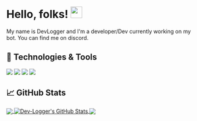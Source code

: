 # Hello, folks! <img src="https://raw.githubusercontent.com/MartinHeinz/MartinHeinz/master/wave.gif" width="30px">

My name is DevLogger and I'm a developer/Dev currently working on my bot. You can find me on discord.

## 🔧 Technologies & Tools
![](https://img.shields.io/badge/OS-Linux-informational?style=flat&logo=linux&logoColor=white&color=2bbc8a)
![](https://img.shields.io/badge/Editor-IntelliJ_IDEA-informational?style=flat&logo=intellij-idea&logoColor=white&color=2bbc8a)
![](https://img.shields.io/badge/Code-Python-informational?style=flat&logo=python&logoColor=white&color=2bbc8a)
![](https://img.shields.io/badge/Code-JavaScript-informational?style=flat&logo=javascript&logoColor=white&color=2bbc8a)

## &#x1f4c8; GitHub Stats

<a href="https://github.com/Dev-Logger/Dev-Logger">
  <img align="center" src="https://github-readme-stats.vercel.app/api/top-langs/?username=Dev-Logger&hide=java,html,tex&title_color=ffffff&text_color=c9cacc&icon_color=2bbc8a&bg_color=1d1f21&langs_count=3" />
</a>
<a href="https://github.com/Dev-Logger/Dev-Logger">
  <img align="center" src="https://github-readme-stats.vercel.app/api?username=Dev-Logger&show_icons=true&line_height=27&count_private=true&title_color=ffffff&text_color=c9cacc&icon_color=2bbc8a&bg_color=1d1f21" alt="Dev-Logger's GitHub Stats" />
</a>

<a href="https://github.com/Dev-Logger/Bot-Starter-Template">
  <img align="center" src="https://github-readme-stats.vercel.app/api/pin/?username=Dev-Logger&repo=Bot-Starter-Template&title_color=ffffff&text_color=c9cacc&icon_color=2bbc8a&bg_color=1d1f21" />
</a>

[2.2]: http://i.imgur.com/9I6NRUm.png (github icon without padding)

[1]: https://twitter.com/Martin_Heinz_
[2]: https://github.com/MartinHeinz

<!-- Icons: https://simpleicons.org/ -->
<!-- GitHub Stats: https://github.com/anuraghazra/github-readme-stats -->
<!-- Emojis: https://emojipedia.org/emoji/ -->
<!-- HTML Emojis: https://www.fileformat.info/index.htm -->
<!-- Shields: https://shields.io/ -->
<!-- Awesome GitHub Profile README: https://github.com/abhisheknaiidu/awesome-github-profile-readme -->
